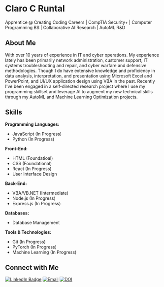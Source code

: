 # Claro C Runtal

Apprentice @ Creating Coding Careers | CompTIA Security+ | Computer Programming BS | Collaborative AI Research | AutoML R&D

## About Me

With over 10 years of experience in IT and cyber operations. My experience lately has been primarily network administration, customer support, IT systems troubleshooting and repair, and cyber warfare and defensive methodologies. Though I do have extensive knowledge and proficiency in data analysis, interpretation, and presentation using Microsoft Excel and PowerPoint, and UI/UX application design using VBA in the past. Recently I've been engaged in a self-directed research project where I use my programming skillset and leverage AI to augment my new technical skills through my AutoML and Machine Learning Optimization projects.

## Skills

**Programming Languages:**
* JavaScript (In Progress)
* Python (In Progress)

**Front-End:**
* HTML (Foundatioal)
* CSS (Foundational)
* React (In Progress)
* User Interface Design

**Back-End:**
* VBA/VB.NET (Intermediate)
* Node.js (In Progress)
* Express.js (In Progress)

**Databases:**
* Database Management

**Tools & Technologies:**
* Git (In Progress)
* PyTorch (In Progress)
* Machine Learning (In Progress)

## Connect with Me

[![LinkedIn Badge](https://img.shields.io/badge/-LinkedIn-blue?style=flat-square&logo=linkedin&logoColor=white)](www.linkedin.com/in/cc-runtal)
[![Email](https://img.shields.io/badge/cc.runtal@gmail.com-red?style=flat-square&logo=gmail&logoColor=white)](mailto:cc.runtal@gmail.com)
[![DOI](https://zenodo.org/badge/DOI/10.5281/zenodo.14796999.svg)](https://doi.org/10.5281/zenodo.14796999)
